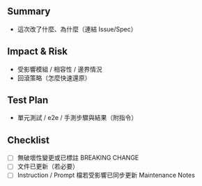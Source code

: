 ## Summary
- 這次改了什麼、為什麼（連結 Issue/Spec）

<!--
Maintenance Notes
LastMaintSync: 2025-08-16
Update Triggers:
1. PR 模板欄位調整（Summary/Impact/Test/Checklist）
2. 專案必填資訊或檢查表規則新增/移除
3. Release 流程或版本號策略（如加上 Conventional Commits）變更
Change Log:
2025-08-16: Initial creation aligned with instruction docs maintenance blocks.
-->

## Impact & Risk
- 受影響模組 / 相容性 / 邊界情況
- 回滾策略（怎麼快速還原）

## Test Plan
- 單元測試 / e2e / 手測步驟與結果（附指令）

## Checklist
- [ ] 無破壞性變更或已標註 BREAKING CHANGE
- [ ] 文件已更新（若必要）
 - [ ] Instruction / Prompt 檔若受影響已同步更新 Maintenance Notes
